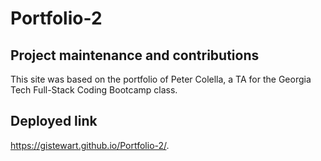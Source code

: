 # Portfolio-2

## Project maintenance and contributions
This site was based on the portfolio of Peter Colella, a TA for the Georgia Tech Full-Stack Coding Bootcamp class.

## Deployed link
https://gistewart.github.io/Portfolio-2/.